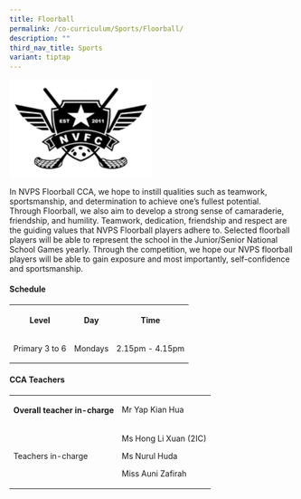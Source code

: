 ```yaml
---
title: Floorball
permalink: /co-curriculum/Sports/Floorball/
description: ""
third_nav_title: Sports
variant: tiptap
---
```

<div class="isomer-image-wrapper">
<img style="width:50%;height:50%" height="auto" width="100%" src="/images/Co%20Curriculum/Floorball/Floor%20ball%20icon.png">
</div>
<p>In NVPS Floorball CCA, we hope to instill qualities such as teamwork,
sportsmanship, and determination to achieve one’s fullest potential. Through
Floorball, we also aim to develop a strong sense of camaraderie, friendship,
and humility. Teamwork, dedication, friendship and respect are the guiding
values that NVPS Floorball players adhere to. Selected floorball players
will be able to represent the school in the Junior/Senior National School
Games yearly. Through the competition, we hope our NVPS floorball players
will be able to gain exposure and most importantly, self-confidence and
sportsmanship.</p>
<h4><strong>Schedule</strong></h4>
<table style="minWidth: 75px">
<colgroup>
<col>
<col>
<col>
</colgroup>
<tbody>
<tr>
<th rowspan="1" colspan="1">
<p>Level</p>
</th>
<th rowspan="1" colspan="1">
<p>Day</p>
</th>
<th rowspan="1" colspan="1">
<p>Time</p>
</th>
</tr>
<tr>
<td rowspan="1" colspan="1">
<p>Primary 3 to 6</p>
</td>
<td rowspan="1" colspan="1">
<p>Mondays</p>
</td>
<td rowspan="1" colspan="1">
<p>2.15pm - 4.15pm</p>
</td>
</tr>
</tbody>
</table>
<h4><strong>CCA Teachers</strong></h4>
<table style="minWidth: 50px">
<colgroup>
<col>
<col>
</colgroup>
<tbody>
<tr>
<th rowspan="1" colspan="1">
<p>Overall teacher in-charge</p>
</th>
<td rowspan="1" colspan="1">
<p>Mr Yap Kian Hua</p>
</td>
</tr>
<tr>
<td rowspan="1" colspan="1">
<p>Teachers in-charge</p>
</td>
<td rowspan="1" colspan="1">
<p>Ms Hong Li Xuan (2IC)</p>
<p>Ms Nurul Huda</p>
<p>Miss Auni Zafirah</p>
</td>
</tr>
</tbody>
</table>
<p></p>